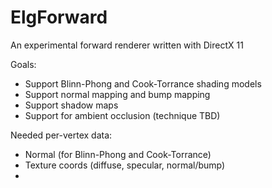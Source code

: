 # ElgForward
An experimental forward renderer written with DirectX 11

Goals:
- Support Blinn-Phong and Cook-Torrance shading models
- Support normal mapping and bump mapping
- Support shadow maps
- Support for ambient occlusion (technique TBD)

Needed per-vertex data:
- Normal (for Blinn-Phong and Cook-Torrance)
- Texture coords (diffuse, specular, normal/bump)
-